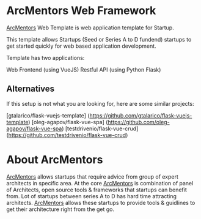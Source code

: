 # ArcMentors Web Framework

[ArcMentors](https://arcmentors.com/) Web Template is web application template for Startup.

This template allows Startups (Seed or Series A to D fundend) startups to get started quickly for web based application development.

Template has two applications:

Web Frontend (using VueJS)
Restful API (using Python Flask)

## Alternatives
If this setup is not what you are looking for, here are some similar projects:

[gtalarico/flask-vuejs-template] (https://github.com/gtalarico/flask-vuejs-template)
[oleg-agapov/flask-vue-spa] (https://github.com/oleg-agapov/flask-vue-spa)
[testdrivenio/flask-vue-crud] (https://github.com/testdrivenio/flask-vue-crud)

# About ArcMentors

[ArcMentors](https://arcmentors.com/) allows startups that require advice from group of expert architects in specific area. At the core [ArcMentors](https://arcmentors.com/) is combination of panel of Architects, open source tools & frameworks that startups can benefit from. Lot of startups between series A to D has hard time attracting architects. [ArcMentors](https://arcmentors.com/) allows these startups to provide tools & guidlines to get their architecture right from the get go.
